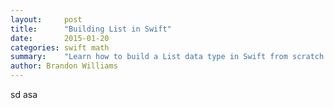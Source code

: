 ```yaml
---
layout:     post
title:      "Building List in Swift"
date:       2015-01-20
categories: swift math
summary:    "Learn how to build a List data type in Swift from scratch."
author: Brandon Williams
---
```


sd asa